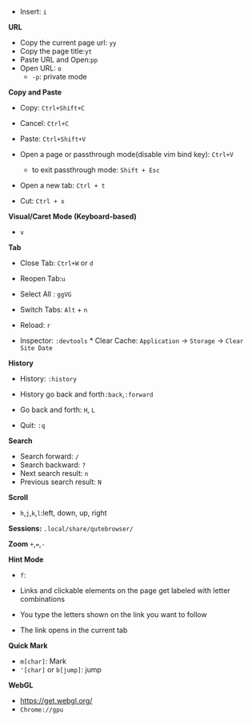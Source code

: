 * Insert: `i`

**URL**
* Copy the current page url: `yy`
* Copy the page title:`yt`
* Paste URL and Open:`pp`
* Open URL: `o`
    * `-p`: private mode

**Copy and Paste**
* Copy: `Ctrl+Shift+C`
* Cancel: `Ctrl+C`
* Paste: `Ctrl+Shift+V`
* Open a page or passthrough mode(disable vim bind key): `Ctrl+V`
    * to exit passthrough mode: `Shift + Esc`

* Open a new tab: `Ctrl + t`
* Cut: `Ctrl + x`


**Visual/Caret Mode (Keyboard-based)**
* `v`

**Tab**
* Close Tab: `Ctrl+W` or `d`
* Reopen Tab:`u`

* Select All : `ggVG`

* Switch Tabs: `Alt` + `n`
* Reload: `r`

* Inspector: `:devtools`
        * Clear Cache: `Application` -> `Storage` -> `Clear Site Date` 

**History**
* History: `:history`
* History go back and forth`:back`,`:forward`
* Go back and forth: `H`, `L`


* Quit: `:q`

**Search**

- Search forward:       `/`
- Search backward:       `?`
- Next search result:    `n`
- Previous search result: `N`

**Scroll**
* `h`,`j`,`k`,`l`:left, down, up, right


**Sessions:**
`.local/share/qutebrowser/`

**Zoom**
`+`,`=`,`-`

**Hint Mode**
* `f`:

* Links and clickable elements on the page get labeled with letter combinations
* You type the letters shown on the link you want to follow
* The link opens in the current tab


**Quick Mark**
* `m[char]`: Mark
* `'[char]` or `b[jump]`: jump


**WebGL**

* https://get.webgl.org/ 
* `Chrome://gpu`

